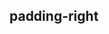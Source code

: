 ## padding-right


<!-- CSSJSON.padding-right.description -->

<!-- CSSJSON.padding-right.syntax -->

<!-- CSSJSON.padding-right.values -->

<!-- CSSJSON.padding-right.defaultValue -->

<!-- CSSJSON.padding-right.unixTags -->

<!-- CSSJSON.padding-right.compatibility -->

<!-- CSSJSON.padding-right.reference -->